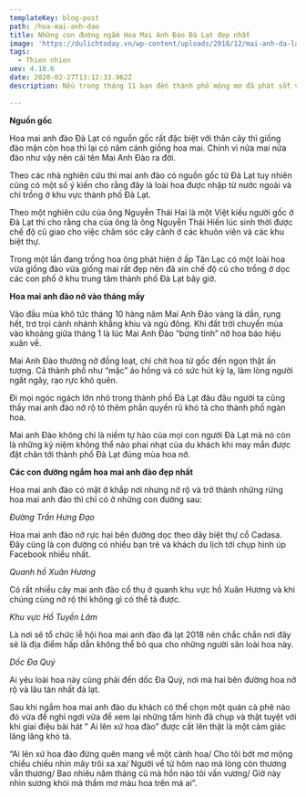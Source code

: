 ```yaml
---
templateKey: blog-post
path: /hoa-mai-anh-dao
title: Những con đường ngắm Hoa Mai Anh Đào Đà Lạt đẹp nhất
image: 'https://dulichtoday.vn/wp-content/uploads/2018/12/mai-anh-da-lat-thang-1-doc-da-quy-2.jpg' 
tags:
  - Thien nhien
uev: 4.18.6
date: 2020-02-27T13:12:33.962Z
description: Nếu trong tháng 11 bạn đến thành phố mộng mơ đã phát sốt với đồi cỏ hồng và hoa dã quỳ thì trong tháng 1 một loài hoa cực phẩm nữa sẽ xuất hiện đó chính là hoa mai anh đào đà lạt.
 
---
```





**Nguồn gốc**

Hoa mai anh đào Đà Lạt có nguồn gốc rất đặc biệt với thân cây thì giống đào mận còn hoa thì lại có năm cánh giống hoa mai. Chính vì nửa mai nửa đào như vậy nên cái tên Mai Anh Đào ra đời.

Theo các nhà nghiên cứu thì mai anh đào có nguồn gốc từ Đà Lạt tuy nhiên cũng có một số ý kiến cho rằng đây là loài hoa được nhập từ nước ngoài và chỉ trồng ở khu vực thành phố Đà Lạt.


Theo một nghiên cứu của ông Nguyễn Thái Hai là một Việt kiều người gốc ở Đà Lạt thì cho rằng cha của ông là ông Nguyễn Thái Hiến lúc sinh thời được chế độ cũ giao cho việc chăm sóc cây cảnh ở các khuôn viên và các khu biệt thự.


Trong một lần đang trồng hoa ông phát hiện ở ấp Tân Lạc có một loài hoa vừa giống đào vừa giống mai rất đẹp nên đã xin chế độ cũ cho trồng ở dọc các con phố ở khu trung tâm thành phố Đà Lạt bây giờ.

**Hoa mai anh đào nở vào tháng mấy**

Vào đầu mùa khô tức tháng 10 hàng năm Mai Anh Đào vàng lá dần, rụng hết, trơ trọi cành nhánh khẳng khiu và ngủ đông. Khi đất trời chuyển mùa vào khoảng giữa tháng 1 là lúc Mai Anh Đào “bừng tỉnh” nở hoa báo hiệu xuân về.

Mai Anh Đào thường nở đồng loạt, chi chít hoa từ gốc đến ngọn thật ấn tượng. Cả thành phố như “mặc” áo hồng và có sức hút kỳ lạ, làm lòng người ngất ngây, rạo rực khó quên.


Đi mọi ngóc ngách lớn nhỏ trong thành phố Đà Lạt đâu đâu người ta cũng thấy mai anh đào nở rộ tô thêm phần quyến rũ khó tả cho thành phố ngàn hoa.


Mai anh Đào không chỉ là niềm tự hào của mọi con người Đà Lạt mà nó còn là những kỷ niệm không thể nào phai nhạt của du khách khi may mắn được đặt chân tới thành phố Đà Lạt đúng mùa hoa nở.

**Các con đường ngắm hoa mai anh đào đẹp nhất**

Hoa mai anh đào có mặt ở khắp nơi nhưng nở rộ và trở thành những rừng hoa mai anh đào thì chỉ có ở những con đường sau:


*Đường Trần Hưng Đạo*

Hoa mai anh đào nở rực hai bên đường dọc theo dãy biệt thự cổ Cadasa. Đây cũng là con đường có nhiều bạn trẻ và khách du lịch tới chụp hình úp Facebook nhiều nhất.

*Quanh hồ Xuân Hương*

Có rất nhiều cây mai anh đào cổ thụ ở quanh khu vực hồ Xuân Hương và khi chúng cùng nở rộ thì không gì có thể tả được.


*Khu vực Hồ Tuyền Lâm*

Là nơi sẽ tổ chức lễ hội hoa mai anh đào đà lạt 2018 nên chắc chắn nơi đây sẽ là địa điểm hấp dẫn không thể bỏ qua cho những người săn loài hoa này.

*Dốc Đa Quý*

Ai yêu loài hoa này cũng phải đến dốc Đa Quý, nơi mà hai bên đường hoa nở rộ và lâu tàn nhất đà lạt.

Sau khi ngắm hoa mai anh đào du khách có thể chọn một quán cà phê nào đó vừa để nghỉ ngơi vừa để xem lại những tấm hình đã chụp và thật tuyệt vời khi giai điệu bài hát ” Ai lên xứ hoa đào” được cất lên thật là một cảm giác lâng lâng khó tả.

“Ai lên xứ hoa đào đừng quên mang về một cành hoa/ Cho tôi bớt mơ mộng chiều chiều nhìn mây trôi xa xa/ Người về từ hôm nao mà lòng còn thương vẫn thương/ Bao nhiêu năm tháng cũ mà hồn nào tôi vấn vương/ Giờ này nhìn sương khói mà thầm mơ màu hoa trên má ai”.
